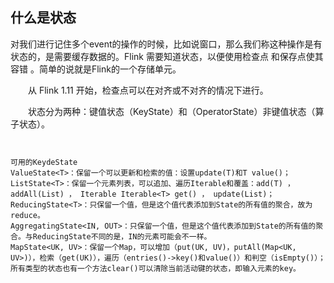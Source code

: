 



## 什么是状态

对我们进行记住多个event的操作的时候，比如说窗口，那么我们称这种操作是有状态的，是需要缓存数据的。Flink 需要知道状态，以便使用检查点 和保存点使其容错 。简单的说就是Flink的一个存储单元。

  从 Flink 1.11 开始，检查点可以在对齐或不对齐的情况下进行。


  状态分为两种：键值状态（KeyState）和（OperatorState）非键值状态（算子状态）。



```


可用的KeydeState
ValueState<T>：保留一个可以更新和检索的值：设置update(T)和T value()；
ListState<T>：保留一个元素列表，可以追加、遍历Iterable和覆盖：add(T) ， addAll(List) ， Iterable Iterable<T> get() ， update(List)；
ReducingState<T>：只保留一个值，但是这个值代表添加到State的所有值的聚合，故为reduce。
AggregatingState<IN, OUT>：只保留一个值，但是这个值代表添加到State的所有值的聚合。与ReducingState不同的是，IN的元素可能会不一样。
MapState<UK, UV>：保留一个Map，可以增加（put(UK, UV)，putAll(Map<UK, UV>)），检索（get(UK)），遍历（entries()->key()和value()）和判空（isEmpty()）；
所有类型的状态也有一个方法clear()可以清除当前活动键的状态，即输入元素的key。
```

